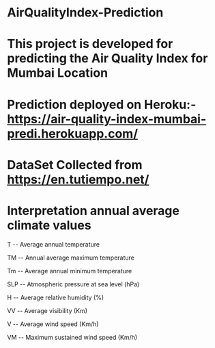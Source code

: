# AirQualityIndex-Prediction

# This project is developed for predicting the Air Quality Index for Mumbai Location
# Prediction deployed on Heroku:- https://air-quality-index-mumbai-predi.herokuapp.com/

# DataSet Collected from https://en.tutiempo.net/

# Interpretation annual average climate values
T	-- Average annual temperature

TM -- Annual average maximum temperature

Tm -- Average annual minimum temperature

SLP -- Atmospheric pressure at sea level (hPa)

H -- Average relative humidity (%)

VV -- Average visibility (Km)

V -- Average wind speed (Km/h)

VM -- Maximum sustained wind speed (Km/h)
